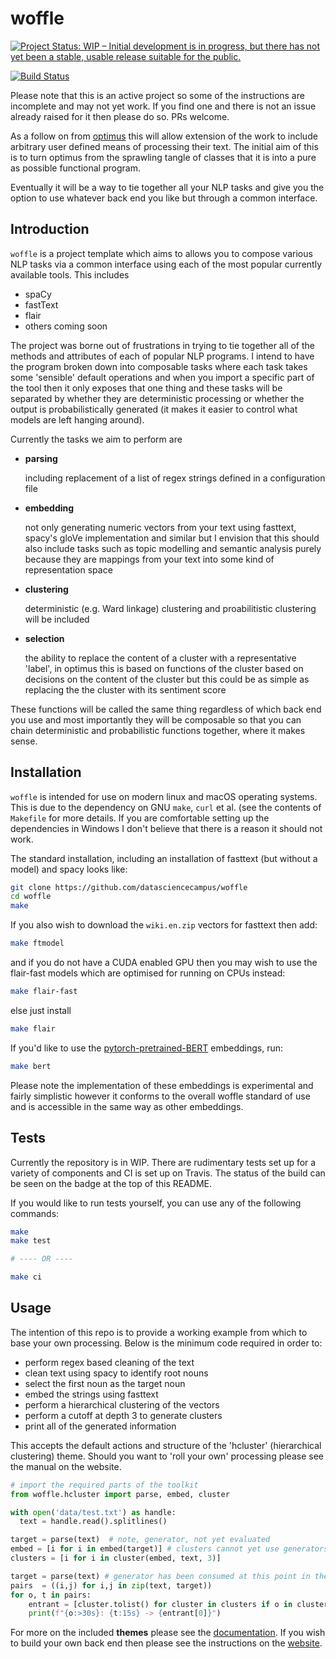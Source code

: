 # woffle

[![Project Status: WIP – Initial development is in progress, but there has not
yet been a stable, usable release suitable for the
public.](https://www.repostatus.org/badges/latest/wip.svg)](https://www.repostatus.org/#wip)

[![Build Status](https://travis-ci.com/datasciencecampus/woffle.svg?branch=develop)](https://travis-ci.com/datasciencecampus/woffle)


Please note that this is an active project so some of the instructions are
incomplete and may not yet work. If you find one and there is not an issue
already raised for it then please do so. PRs welcome.


As a follow on from [optimus](https://github.com/datasciencecampus/optimus) this
will allow extension of the work to include
arbitrary user defined means of processing their text. The initial aim of this
is to turn optimus from the sprawling tangle of classes that it is into a pure
as possible functional program.

Eventually it will be a way to tie together all your NLP tasks and give you the
option to use whatever back end you like but through a common interface.


## Introduction

`woffle` is a project template which aims to allows you to compose various NLP
tasks via a common interface using each of the most popular currently available
tools. This includes

- spaCy
- fastText
- flair
- others coming soon


The project was borne out of frustrations in trying to tie together all of the
methods and attributes of each of popular NLP programs. I intend to have the
program broken down into composable tasks where each task takes some 'sensible'
default operations and when you import a specific part of the tool then it only
exposes that one thing and these tasks will be separated by whether they are
deterministic processing or whether the output is probabilistically generated
(it makes it easier to control what models are left hanging around).

Currently the tasks we aim to perform are

- **parsing**

    including replacement of a list of regex strings defined in a configuration file
- **embedding**

    not only generating numeric vectors from your text using
    fasttext, spacy's gloVe implementation and similar but I envision that this
    should also include tasks such as topic modelling and semantic analysis
    purely because they are mappings from your text into some kind of
    representation space
- **clustering**

    deterministic (e.g. Ward linkage) clustering and proabilitistic clustering
    will be included
- **selection**

    the ability to replace the content of a cluster
    with a representative 'label', in optimus this is based on functions of the
    cluster based on decisions on the content of the cluster but this could be as
    simple as replacing the the cluster with its sentiment score


These functions will be called the same thing regardless of which back end you
use and most importantly they will be composable so that you can chain
deterministic and probabilistic functions together, where it makes sense.


## Installation

`woffle` is intended for use on modern linux and macOS operating systems. This
is due to the dependency on GNU `make`, `curl` et al. (see the contents of
`Makefile` for more details. If you are comfortable setting up the dependencies
in Windows I don't believe that there is a reason it should not work.


The standard installation, including an installation of fasttext (but without a
model) and spacy looks like:

``` sh
git clone https://github.com/datasciencecampus/woffle
cd woffle
make
```

If you also wish to download the `wiki.en.zip` vectors for fasttext then add:

``` sh
make ftmodel
```

and if you do not have a CUDA enabled GPU then you may wish to use the flair-fast
models which are optimised for running on CPUs instead:

``` sh
make flair-fast
```

else just install 

``` sh
make flair
```

If you'd like to use the [pytorch-pretrained-BERT](https://github.com/huggingface/pytorch-pretrained-BERT) 
embeddings, run:

``` sh
make bert
``` 
Please note the implementation of these embeddings is experimental and fairly simplistic 
however it conforms to the overall woffle standard of use and is accessible in the same way 
as other embeddings. 


## Tests

Currently the repository is in WIP. There are rudimentary tests set up for a variety
of components and CI is set up on Travis. The status of the build can be seen on the
badge at the top of this README. 

If you would like to run tests yourself, you can use any of the following commands:

``` sh
make 
make test

# ---- OR ---- 

make ci
```


## Usage

The intention of this repo is to provide a working example from which to base
your own processing. Below is the minimum code required in order to:

- perform regex based cleaning of the text
- clean text using spacy to identify root nouns
- select the first noun as the target noun
- embed the strings using fasttext
- perform a hierarchical clustering of the vectors
- perform a cutoff at depth 3 to generate clusters
- print all of the generated information

This accepts the default actions and structure of the 'hcluster' (hierarchical
clustering) theme. Should you want to 'roll your own' processing please see the
manual on the website.


```python
# import the required parts of the toolkit
from woffle.hcluster import parse, embed, cluster

with open('data/test.txt') as handle:
  text = handle.read().splitlines()

target = parse(text)  # note, generator, not yet evaluated
embed = [i for i in embed(target)] # clusters cannot yet use generators
clusters = [i for i in cluster(embed, text, 3)]

target = parse(text) # generator has been consumed at this point in the above!
pairs  = ((i,j) for i,j in zip(text, target))
for o, t in pairs:
    entrant = [cluster.tolist() for cluster in clusters if o in cluster]
    print(f"{o:>30s}: {t:15s} -> {entrant[0]}")

```

For more on the included **themes** please see the
[documentation](https://datasciencecampus.github.io/woffle/themes.md). If you wish to
build your own back end then please see the instructions on the
[website](https://datasciencecampus.github.io/woffle).
